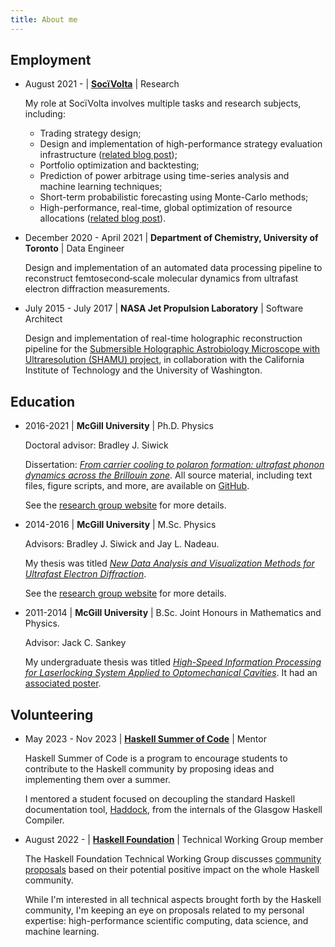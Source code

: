 ```yaml
---
title: About me
---
```


## Employment

* August 2021 - | [__SocïVolta__](http://socivolta.com/) | Research

    My role at SocïVolta involves multiple tasks and research subjects, including:
     * Trading strategy design;
     * Design and implementation of high-performance strategy evaluation infrastructure ([related blog post](/posts/rolling-stats.html));
     * Portfolio optimization and backtesting;
     * Prediction of power arbitrage using time-series analysis and machine learning techniques;
     * Short-term probabilistic forecasting using Monte-Carlo methods;
     * High-performance, real-time, global optimization of resource allocations ([related blog post](/posts/multiverse.html)).
    
    <p></p>

* December 2020 - April 2021 | __Department of Chemistry, University of Toronto__ | Data Engineer

    Design and implementation of an automated data processing pipeline to reconstruct femtosecond‐scale molecular dynamics from ultrafast electron diffraction measurements.

    <p></p>

* July 2015 - July 2017 | __NASA Jet Propulsion Laboratory__ | Software Architect

    Design and implementation of real-time holographic reconstruction pipeline for the [Submersible Holographic Astrobiology Microscope with Ultraresolution (SHAMU) project](https://www.caltech.edu/about/news/building-microscope-search-signs-life-other-worlds-48555), in collaboration with the California Institute of Technology and the University of Washington.
    <p></p>

## Education

* 2016-2021  | __McGill University__ | Ph.D. Physics 
    
    Doctoral advisor: Bradley J. Siwick

    Dissertation: [_From carrier cooling to polaron formation: ultrafast phonon dynamics across the Brillouin zone_](/files/dissertation.pdf). All source material, including text files, figure scripts, and more, are available on [GitHub](https://github.com/LaurentRDC/dissertation).

    See the [research group website](http://www.physics.mcgill.ca/siwicklab/index.html) for more details.
    <p></p>

* 2014-2016 | __McGill University__ | M.Sc. Physics 
    
    Advisors: Bradley J. Siwick and Jay L. Nadeau. 
    
    My thesis was titled [_New Data Analysis and Visualization Methods for Ultrafast Electron Diffraction_](/files/msc_thesis.pdf).

    See the [research group website](http://www.physics.mcgill.ca/siwicklab/index.html) for more details.
    <p></p>

* 2011-2014 | __McGill University__ | B.Sc. Joint Honours in Mathematics and Physics. 

    Advisor: Jack C. Sankey
    
    My undergraduate thesis was titled [_High-Speed Information Processing for Laserlocking System Applied to Optomechanical Cavities_](/files/ugrad_project.pdf). It had an [associated poster](/files/ugrad_project_poster.pdf).
    <p></p>

## Volunteering

* May 2023 - Nov 2023 | [__Haskell Summer of Code__](https://summer.haskell.org/) | Mentor

    Haskell Summer of Code is a program to encourage students to contribute to the Haskell community by proposing ideas and implementing them over a summer.

    I mentored a student focused on decoupling the standard Haskell documentation tool, [Haddock](https://haskell-haddock.readthedocs.io/), from the internals of the Glasgow Haskell Compiler.
    
    <p></p>

* August 2022 - | [__Haskell Foundation__](https://haskell.foundation/) | Technical Working Group member

    The Haskell Foundation Technical Working Group discusses [community proposals](https://github.com/haskellfoundation/tech-proposals/blob/main/proposals/PROPOSALS.md) based on their potential positive impact on the whole Haskell community.

    While I'm interested in all technical aspects brought forth by the Haskell community, I'm keeping an eye on proposals related to my personal expertise: high-performance scientific computing, data science, and machine learning.
    
    <p></p>